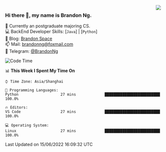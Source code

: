 <!--
<img  align="right" src="https://github-readme-stats.vercel.app/api?username=brandon0824&show_icons=true&count_private=true&hide_title=true">
-->

<img  align="right" src="https://github-readme-stats.vercel.app/api/top-langs/?username=brandon0824&layout=compact">

### Hi there 👋, my name is Brandon Ng.

🌱 Currently an postgraduate majoring CS.  
💻 BackEnd Developer Skills: [`Java`] | [`Python`]  
📝 Blog: [Brandon Space](https://brandonng.tech)  
📫 Mail: brandonng@foxmail.com  
:newspaper: Telegram: [@BrandonNg](https://t.me/BrandonNg24)  

![Code Time](https://img.shields.io/endpoint?style=flat-square&url=https://codetime-api.datreks.com/badge/128?logoColor=white%26project=%26recentMS=604800000%26showProject=false)  

<!--START_SECTION:waka-->
📊 **This Week I Spent My Time On** 

```text
⌚︎ Time Zone: Asia/Shanghai

💬 Programming Languages: 
Python                   27 mins             █████████████████████████   100.0%

🔥 Editors: 
VS Code                  27 mins             █████████████████████████   100.0%

💻 Operating System: 
Linux                    27 mins             █████████████████████████   100.0%

```


 Last Updated on 15/06/2022 16:09:32 UTC
<!--END_SECTION:waka-->

<!--
[![Top Langs](https://github-readme-stats.vercel.app/api/top-langs/?username=brandon0824&layout=compact)](https://github.com/brandon0824)  
-->

<!--
<img  align="right" src="https://github-readme-stats.vercel.app/api/top-langs/?username=brandon0824&layout=compact">
-->
